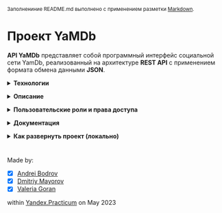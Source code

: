 <sub>Заполнениние README.md выполнено с применением разметки [Markdown](https://docs.github.com/ru/get-started/writing-on-github/getting-started-with-writing-and-formatting-on-github/basic-writing-and-formatting-syntax).</sub>



# Проект YaMDb

__API YaMDb__ представляет собой программный интерфейс социальной сети YamDb, реализованный на архитектуре __REST API__ с применением формата обмена данными __JSON__.

__<details><summary>Технологии</summary>__

- [x] Python
- [x] Django
- [x] Django REST Framework
- [x] JWT
- [x] Nginx
- [x] Gunicorn 
- [x] Docker 

</details>

__<details><summary>Описание</summary>__

Проект YaMDb собирает **отзывы** пользователей на **произведения**. Сами произведения в YaMDb не хранятся, здесь нельзя посмотреть фильм или послушать музыку.

Произведения делятся на **категории**, такие как «Книги», «Фильмы», «Музыка». Например, в категории «Книги» могут быть произведения «Винни-Пух и все-все-все» и «Марсианские хроники», а в категории «Музыка» — песня «Давеча» группы «Жуки» и вторая сюита Баха. Список категорий может быть расширен (например, можно добавить категорию «Изобразительное искусство» или «Ювелирка»).

Произведению может быть присвоен **жанр** из списка предустановленных (например, «Сказка», «Рок» или «Артхаус»).

Добавлять произведения, категории и жанры может только администратор.

Благодарные или возмущённые пользователи оставляют к произведениям текстовые **отзывы** и ставят произведению оценку в диапазоне от одного до десяти (целое число); из пользовательских оценок формируется усреднённая оценка произведения — **рейтинг** (целое число). На одно произведение пользователь может оставить только один отзыв.

Пользователи могут оставлять **комментарии** к отзывам.

Добавлять отзывы, комментарии и ставить оценки могут только аутентифицированные пользователи.

</details>

__<details><summary>Пользовательские роли и права доступа</summary>__
 
-   **Аноним** — может просматривать описания произведений, читать отзывы и комментарии.
-   **Аутентифицированный пользователь (**`user`**)** — может читать всё, как и **Аноним**, может публиковать отзывы и ставить оценки произведениям (фильмам/книгам/песенкам), может комментировать отзывы; может редактировать и удалять свои отзывы и комментарии, редактировать свои оценки произведений. Эта роль присваивается по умолчанию каждому новому пользователю.
-   **Модератор (**`moderator`**)** — те же права, что и у **Аутентифицированного пользователя**, плюс право удалять и редактировать **любые** отзывы и комментарии.
-   **Администратор (**`admin`**)** — полные права на управление всем контентом проекта. Может создавать и удалять произведения, категории и жанры. Может назначать роли пользователям.
-   **Суперюзер Django** должен всегда обладать правами администратора, пользователя с правами `admin`. Даже если изменить пользовательскую роль суперюзера — это не лишит его прав администратора. Суперюзер — всегда администратор, но администратор — не обязательно суперюзер.

</details>

__<details><summary>Документация</summary>__

Документация API доступна по адресу: [http://localhost/redoc/](http://localhost/redoc/).
    
_<details><summary>Примеры запросов</summary>_

 - **Регистрация пользователя в системе:**
POST (c параметрами `username` и `email`)
`/api/v1/auth/signup/`
В ответ сервис **YaMDB** отправляет письмо с кодом подтверждения (`confirmation_code`) на указанный адрес `email`.
- **Получение пользователем токена:**
POST (с параметрами `username` и `confirmation_code`)
 `/api/v1/auth/token/`
```
{
    "username": "testuser1",
    "confirmation_code": "bk3ma8-c56776265de7328a17ef39b9ae5c6ee2"
}
```
В ответе на запрос пользователю приходит `token` (JWT-токен).
```{
    "token": "eyJ0eXAiOiJKV1QiLCJhbGciOiJIUzI1NiJ8.eyJ0b2tlbl90eXBlIjoiYWNjZXNzIiwiZXhwIjoxNjc5Nzc3NjA5LCJqdGkiOiIxYmNlNzVkMDVhOGM0ZjcwODEyMWZkMjU3YjU4OGI2MiIsInVzZXJfaWQiOjJ8.OqelqpS-eLDjBHbKkZshSAQj0SEcOAO-z5oWEh5PGDQ"
}
```
- **Получение списка жанров:**
GET `/api/v1/genres/`
```
{
    "count": 3,
    "next": null,
    "previous": null,
    "results": [
        {
            "name": "Fiction",
            "slug": "fiction"
        },
        {
            "name": "Non-fiction",
            "slug": "non-fiction"
        },
        {
            "name": "Fairytales",
            "slug": "fairytales"
        }
    ]
}
```
- **Получение списка произведений:**
GET `/api/v1/titles/`
- **Получение списка отзывов:**
GET `/api/v1/titles/{title_id}/reviews/`
- **Получение списка комментариев к отзыву:**
GET `/api/v1/ /titles/{title_id}/reviews/{review_id}/comments/`
- **Публикация нового жанра:**
POST `/api/v1/genres/'` - c правами Администратора/Суперпользователя
```
{
    "name": "Fiction",
    "slug": "fiction"
}
```
ответ: 
```
{
    "name": "Fiction",
    "slug": "fiction"
}
```
- **Публикация новой категории:**
POST `/api/v1//categories/'` - c правами Администратора/Суперпользователя
```
{
    "name": "Современная литература",
    "slug": "modern"
}
```
ответ: 
```
{
    "name": "Современная литература",
    "slug": "modern"
}
```
</details>

</details>


__<details><summary>Как развернуть проект (локально)</summary>__

1. Клонировать репозиторий:
    ```
    git clone git@github.com:awesky/infra_sp2.git
    ```
2. Сформировать файл переменных вируального окружения (ENV-файл) и разместить разместить в `/infra/`.
    _<details><summary>Шаблон ENV-файла</summary>_    

        # Django
        SECRET_KEY="<key_value>"
        # Указываем базу данных, с которой будем работать
        DB_ENGINE=django.db.backends.postgresql
        # Задаем имя базы данных
        DB_NAME=postgres
        # Указываем логин для подключения к базе данных
        POSTGRES_USER=postgres
        # Указываем пароль для подключения к БД
        POSTGRES_PASSWORD=passw0rd
        # Указываем название сервиса (контейнера)
        DB_HOST=db
        # Указываем порт для подключения к БД
        DB_PORT=5432

    </details>
    
    
**Дальнейшие шаги выполнять при запущенном Docker.**
    
3. Перейти в каталог, содержащий файл `docker-compose.yaml`, (по-умолчанию: `/infra/`) и выполнить следующую команду:
    
    ```
    docker-compose up -d --build
    ```
    
4. В контейнере `web`:
    
    Выполнить миграции:
    ```
    docker-compose exec web python manage.py makemigrations
    docker-compose exec web python manage.py migrate
    ```
    Создать суперпользователя:
    ```
    docker-compose exec web python manage.py createsuperuser
    ```
    Собрать статику:
    ```
    docker-compose exec web python manage.py collectstatic --no-input
    ```
    
5. Заполнить базу данных:
    
- из существующего дампа (`fixtures.json`):
    
    ```
    docker-compose exec web python manage.py loaddata fixtures.json
    ```
    или
    
- из файла (демонстрационные данные):
    
    ```
    docker-compose exec web python manage.py load_data_from_csv
    ```

</details>

#
Made by:

- [x] [Andrei Bodrov](https://github.com/awesky)
- [x] [Dmitriy Mayorov](https://github.com/dmay92)
- [x] [Valeria Goran](https://github.com/vinni-pushinka)

within [Yandex.Practicum](https://practicum.yandex.ru/) on May 2023
